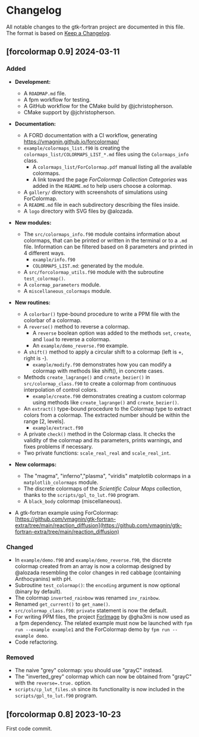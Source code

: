 # Changelog
All notable changes to the gtk-fortran project are documented in this file. The format is based on [Keep a Changelog](https://keepachangelog.com/en/1.1.0/).

## [forcolormap 0.9] 2024-03-11

### Added
* **Development:**
    * A `ROADMAP.md` file.
    * A fpm workflow for testing.
    * A GitHub workflow for the CMake build by @jchristopherson.
    * CMake support by @jchristopherson.

* **Documentation:**
    * A FORD documentation with a CI workflow, generating https://vmagnin.github.io/forcolormap/
    * `example/colormaps_list.f90` is creating the `colormaps_list/COLORMAPS_LIST_*.md` files using the `Colormaps_info` class.
        * A `colormaps_list/ForColormap.pdf` manual listing all the available colormaps.
        * A link toward the page *ForColormap Collection Categories* was added in the `README.md` to help users choose a colormap.
    * A `gallery/` directory with screenshots of simulations using ForColormap.
    * A `README.md` file in each subdirectory describing the files inside.
    * A `logo` directory with SVG files by @alozada.

* **New modules:**
    * The `src/colormaps_info.f90` module contains information about colormaps, that can be printed or written in the terminal or to a `.md` file. Information can be filtered  based on 8 parameters and printed in 4 different ways.
        * `example/info.f90`
        * `COLORMAPS_LIST.md`: generated by the module.
    * A `src/forcolormap_utils.f90` module with the subroutine `test_colormap()`.
    * A `colormap_parameters` module.
    * A `miscellaneous_colormaps` module.

* **New routines:**
    * A `colorbar()` type-bound procedure to write a PPM file with the colorbar of a colormap.
    * A `reverse()` method to reverse a colormap.
        * A `reverse` boolean option was added to the methods `set`, `create`, and `load` to reverse a colormap.
        * An `example/demo_reverse.f90` example.
    * A `shift()` method to apply a circular shift to a colormap (left is +, right is -).
        * `example/modify.f90` demonstrates how you can modify a colormap with methods like shift(), in concrete cases.
    * Methods `create_lagrange()` and `create_bezier()` in `src/colormap_class.f90` to create a colormap from continuous interpolation of control colors.
        * `example/create.f90` demonstrates creating a custom colormap using methods like `create_lagrange()` and `create_bezier()`.
    * An `extract()` type-bound procedure to the Colormap type to extract colors from a colormap. The extracted number should be within the range [2, levels].
        * `example/extract.f90`
    * A private `check()` method in the Colormap class. It checks the validity of the colormap and its parameters, prints warnings, and fixes problems if necessary.
    * Two private functions: `scale_real_real` and `scale_real_int`.

* **New colormaps:**
    * The "magma", "inferno","plasma", "viridis" matplotlib colormaps in a `matplotlib_colormaps` module.
    * The discrete colormaps of the *Scientific Colour Maps* collection, thanks to the `scripts/gpl_to_lut.f90` program.
    * A `black_body` colormap (miscellaneous).

* A gtk-fortran example using ForColormap: [https://github.com/vmagnin/gtk-fortran-extra/tree/main/reaction_diffusion](https://github.com/vmagnin/gtk-fortran-extra/tree/main/reaction_diffusion)

### Changed
* In  `example/demo.f90` and `example/demo_reverse.f90`, the discrete colormap created from an array is now a colormap designed by @alozada resembling the color changes in red cabbage (containing Anthocyanins) with pH.
* Subroutine `test_colormap()`: the `encoding` argument is now optional (binary by default).
* The colormap `inverted_rainbow` was renamed `inv_rainbow`.
* Renamed `get_current()` to `get_name()`.
* `src/colormap_class.f90`: `private` statement is now the default.
* For writing PPM files, the project [ForImage](https://github.com/gha3mi/forimage) by @gha3mi is now used as a fpm dependency. The related example must now be launched with `fpm run --example example1` and the ForColormap demo by `fpm run --example demo`.
* Code refactoring.

### Removed
* The naive "grey" colormap: you should use "grayC" instead.
* The "inverted_grey" colormap which can now be obtained from "grayC" with the `reverse=.true.` option.
* `scripts/cp_lut_files.sh` since its functionality is now included in the `scripts/gpl_to_lut.f90` program.

## [forcolormap 0.8] 2023-10-23

First code commit.
